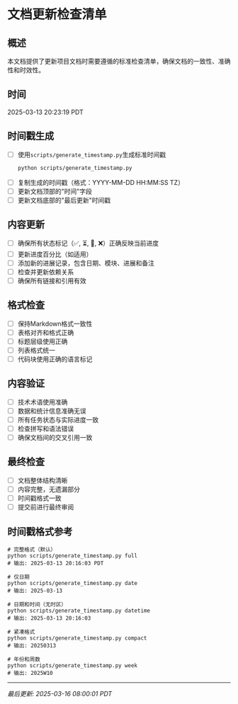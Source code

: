 # 文档更新检查清单

## 概述
本文档提供了更新项目文档时需要遵循的标准检查清单，确保文档的一致性、准确性和时效性。

## 时间
2025-03-13 20:23:19 PDT

## 时间戳生成
- [ ] 使用`scripts/generate_timestamp.py`生成标准时间戳
  ```bash
  python scripts/generate_timestamp.py
  ```
- [ ] 复制生成的时间戳（格式：YYYY-MM-DD HH:MM:SS TZ）
- [ ] 更新文档顶部的"时间"字段
- [ ] 更新文档底部的"最后更新"时间戳

## 内容更新
- [ ] 确保所有状态标记（✅, ⏳, 🔄, ❌）正确反映当前进度
- [ ] 更新进度百分比（如适用）
- [ ] 添加新的进展记录，包含日期、模块、进展和备注
- [ ] 检查并更新依赖关系
- [ ] 确保所有链接和引用有效

## 格式检查
- [ ] 保持Markdown格式一致性
- [ ] 表格对齐和格式正确
- [ ] 标题层级使用正确
- [ ] 列表格式统一
- [ ] 代码块使用正确的语言标记

## 内容验证
- [ ] 技术术语使用准确
- [ ] 数据和统计信息准确无误
- [ ] 所有任务状态与实际进度一致
- [ ] 检查拼写和语法错误
- [ ] 确保文档间的交叉引用一致

## 最终检查
- [ ] 文档整体结构清晰
- [ ] 内容完整，无遗漏部分
- [ ] 时间戳格式一致
- [ ] 提交前进行最终审阅

## 时间戳格式参考
```
# 完整格式（默认）
python scripts/generate_timestamp.py full
# 输出: 2025-03-13 20:16:03 PDT

# 仅日期
python scripts/generate_timestamp.py date
# 输出: 2025-03-13

# 日期和时间（无时区）
python scripts/generate_timestamp.py datetime
# 输出: 2025-03-13 20:16:03

# 紧凑格式
python scripts/generate_timestamp.py compact
# 输出: 20250313

# 年份和周数
python scripts/generate_timestamp.py week
# 输出: 2025W10
```

---
*最后更新: 2025-03-16 08:00:01 PDT* 